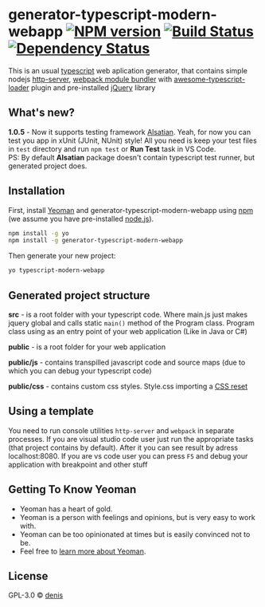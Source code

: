 # generator-typescript-modern-webapp [![NPM version][npm-image]][npm-url] [![Build Status][travis-image]][travis-url] [![Dependency Status][daviddm-image]][daviddm-url]
> 

This is an usual [typescript](https://www.typescriptlang.org/) web aplication generator, that contains simple nodejs [http-server](https://www.npmjs.com/package/http-server), [webpack module bundler](https://webpack.js.org/) with [awesome-typescript-loader](https://www.npmjs.com/package/shmawesome-typescript-loader) plugin and pre-installed [jQuery](https://jquery.com/) library

## What's new? 

**1.0.5** - Now it supports testing framework [Alsatian](https://github.com/alsatian-test/alsatian). Yeah, for now you can test you app in xUnit (JUnit, NUnit) style! All you need is keep your test files in ```test``` directory and run ```npm test``` or **Run Test** task in VS Code.
<br/> PS: By default **Alsatian** package doesn't contain typescript test runner, but generated project does.

## Installation

First, install [Yeoman](http://yeoman.io) and generator-typescript-modern-webapp using [npm](https://www.npmjs.com/) (we assume you have pre-installed [node.js](https://nodejs.org/)).

```bash
npm install -g yo
npm install -g generator-typescript-modern-webapp
```

Then generate your new project:

```bash
yo typescript-modern-webapp
```

## Generated project structure

**src** - is a root folder with your typescript code. Where main.js just makes jquery global and calls static ```main()``` method of the Program class. Program class using as an entry point of your web application (Like in Java or C#)

**public** - is a root folder for your web application

**public/js** - contains transpilled javascript code and source maps (due to which you can debug your typescript code)

**public/css** - contains custom css styles. Style.css importing a [CSS reset](https://meyerweb.com/eric/tools/css/reset/)

## Using a template
You need to run console utilities ```http-server``` and ```webpack``` in separate processes.
If you are visual studio code user just run the appropriate tasks (that project contains by default). After it you can see result by adress localhost:8080. If you are vs code user you can press ```F5``` and debug your application with breakpoint and other stuff

## Getting To Know Yeoman

 * Yeoman has a heart of gold.
 * Yeoman is a person with feelings and opinions, but is very easy to work with.
 * Yeoman can be too opinionated at times but is easily convinced not to be.
 * Feel free to [learn more about Yeoman](http://yeoman.io/).

## License

GPL-3.0 © [denis](https://github.com/Den163)


[npm-image]: https://badge.fury.io/js/generator-typescript-modern-webapp.svg
[npm-url]: https://npmjs.org/package/generator-typescript-modern-webapp
[travis-image]: https://travis-ci.org/Den163/generator-typescript-modern-webapp.svg?branch=master
[travis-url]: https://travis-ci.org/Den163/generator-typescript-modern-webapp
[daviddm-image]: https://david-dm.org/Den163/generator-typescript-modern-webapp.svg?theme=shields.io
[daviddm-url]: https://david-dm.org/Den163/generator-typescript-modern-webapp
